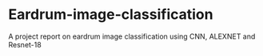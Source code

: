 # Eardrum-image-classification
A project report on eardrum image classification using CNN, ALEXNET and Resnet-18
